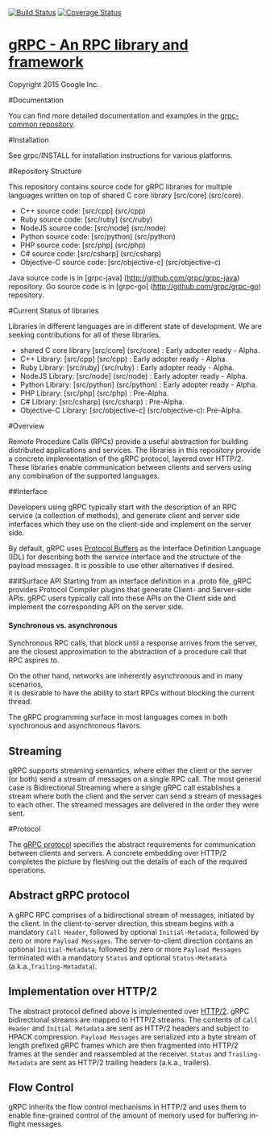 [![Build Status](https://travis-ci.org/grpc/grpc.svg?branch=master)](https://travis-ci.org/grpc/grpc)
[![Coverage Status](https://img.shields.io/coveralls/grpc/grpc.svg)](https://coveralls.io/r/grpc/grpc?branch=master)

[gRPC - An RPC library and framework](http://github.com/grpc/grpc)
===================================

Copyright 2015 Google Inc.

#Documentation

You can find more detailed documentation and examples in the [grpc-common repository](http://github.com/grpc/grpc-common).

#Installation

See grpc/INSTALL for installation instructions for various platforms.

#Repository Structure

This repository contains source code for gRPC libraries for multiple languages written on top
of shared C core library [src/core] (src/core).

   * C++ source code: [src/cpp] (src/cpp)
   * Ruby source code: [src/ruby] (src/ruby)
   * NodeJS source code: [src/node] (src/node)
   * Python source code: [src/python] (src/python)
   * PHP source code: [src/php] (src/php)
   * C# source code: [src/csharp] (src/csharp)
   * Objective-C source code: [src/objective-c] (src/objective-c)
   
Java source code is in [grpc-java] (http://github.com/grpc/grpc-java) repository. 
Go source code is in [grpc-go] (http://github.com/grpc/grpc-go) repository.

#Current Status of libraries

Libraries in different languages are in different state of development. We are seeking contributions for all of these libraries.

   * shared C core library [src/core] (src/core) : Early adopter ready - Alpha.
   * C++ Library: [src/cpp] (src/cpp) : Early adopter ready - Alpha.
   * Ruby Library: [src/ruby] (src/ruby) : Early adopter ready - Alpha.
   * NodeJS Library: [src/node] (src/node) : Early adopter ready - Alpha.
   * Python Library: [src/python] (src/python) : Early adopter ready - Alpha.
   * PHP Library: [src/php] (src/php) : Pre-Alpha.
   * C# Library: [src/csharp] (src/csharp) : Pre-Alpha.
   * Objective-C Library: [src/objective-c] (src/objective-c): Pre-Alpha.


#Overview


Remote Procedure Calls (RPCs) provide a useful abstraction for building 
distributed applications and services. The libraries in this repository
provide a concrete implementation of the gRPC protocol, layered over HTTP/2.
These libraries enable communication between clients and servers using any
combination of the supported languages. 


##Interface


Developers using gRPC typically start with the description of an RPC service
(a collection of methods), and generate client and server side interfaces
which they use on the client-side and implement on the server side.

By default, gRPC uses [Protocol Buffers](https://github.com/google/protobuf) as the
Interface Definition Language (IDL) for describing both the service interface
and the structure of the payload messages. It is possible to use other 
alternatives if desired.

###Surface API
Starting from an interface definition in a .proto file, gRPC provides
Protocol Compiler plugins that generate Client- and Server-side APIs. 
gRPC users typically call into these APIs on the Client side and implement
the corresponding API on the server side.

#### Synchronous vs. asynchronous
Synchronous RPC calls, that block until a response arrives from the server, are
the closest approximation to the abstraction of a procedure call that RPC
aspires to.

On the other hand, networks are inherently asynchronous and in many scenarios,  
it is desirable to have the ability to start RPCs without blocking the current
thread. 

The gRPC programming surface in most languages comes in both synchronous and
asynchronous flavors.


## Streaming

gRPC supports streaming semantics, where either the client or the server (or both)
send a stream of messages on a single RPC call. The most general case is 
Bidirectional Streaming where a single gRPC call establishes a stream where both 
the client and the server can send a stream of messages to each other. The streamed
messages are delivered in the order they were sent.


#Protocol

The [gRPC protocol](https://github.com/grpc/grpc-common/blob/master/PROTOCOL-HTTP2.md) specifies the abstract requirements for communication between
clients and servers. A concrete embedding over HTTP/2 completes the picture by
fleshing out the details of each of the required operations.

## Abstract gRPC protocol
A gRPC RPC comprises of a bidirectional stream of messages, initiated by the client. In the client-to-server direction, this stream begins with a mandatory `Call Header`, followed by optional `Initial-Metadata`, followed by zero or more `Payload Messages`. The server-to-client direction contains an optional `Initial-Metadata`, followed by zero or more `Payload Messages` terminated with a mandatory `Status` and optional `Status-Metadata` (a.k.a.,`Trailing-Metadata`).

## Implementation over HTTP/2
The abstract protocol defined above is implemented over [HTTP/2](https://http2.github.io/). gRPC bidirectional streams are mapped to HTTP/2 streams. The contents of `Call Header` and `Initial Metadata` are sent as HTTP/2 headers and subject to HPACK compression. `Payload Messages` are serialized into a byte stream of length prefixed gRPC frames which are then fragmented into HTTP/2 frames at the sender and reassembled at the receiver. `Status` and `Trailing-Metadata` are sent as HTTP/2 trailing headers (a.k.a., trailers).     

## Flow Control
gRPC inherits the flow control mechanisms in HTTP/2 and uses them to enable fine-grained control of the amount of memory used for buffering in-flight messages.
